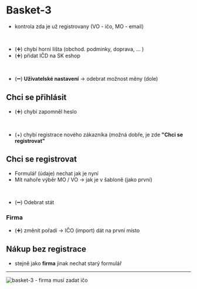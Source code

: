 # Basket-3
- kontrola zda je už registrovany (VO - ičo, MO - email)
<br>

- (➕) chybí horni lišta (obchod. podminky, doprava, ... )
- (➕) přidat IČD na SK eshop
<br>

- (➖) **Uživatelské nastavení** -> odebrat možnost měny (dole)


## Chci se přihlásit
- (➕) chybí zapomněl heslo 
<br>

- (+) chybí registrace nového zákazníka (možná dobře, je zde **"Chci se registrovat"**

## Chci se registrovat
- Formulář (údaje) nechat jak je nyní
- Mít nahoře výběr MO / VO -> jak je v šabloně (jako první)
<br>

- (➖) Odebrat stát
### Firma

  - (➕) změnit pořadí -> IČO (import) dát na první místo

## Nákup bez registrace
- stejně jako **firma** jinak nechat starý formulář 

<hr>

![basket-3 - firma musí zadat ičo](https://user-images.githubusercontent.com/59166385/172784780-acb248c1-d813-4d43-91ae-fc525eed47d3.png)

